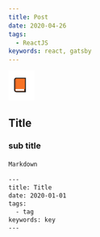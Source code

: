 ```yaml
---
title: Post
date: 2020-04-26
tags:
  - ReactJS
keywords: react, gatsby
---
```


![](./image/2020-04-26-04-25-40.png)

## Title

### sub title

`Markdown`

```
---
title: Title
date: 2020-01-01
tags:
  - tag
keywords: key
---
```
